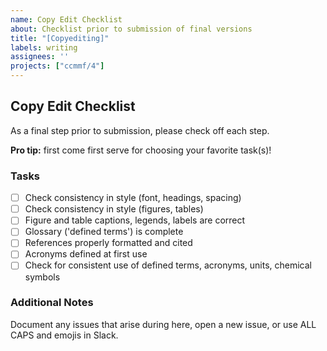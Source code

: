 ```yaml
---
name: Copy Edit Checklist
about: Checklist prior to submission of final versions
title: "[Copyediting]"
labels: writing
assignees: ''
projects: ["ccmmf/4"]
---
```


## Copy Edit Checklist

As a final step prior to submission, please check off each step. 

**Pro tip:** first come first serve for choosing your favorite task(s)! 

### Tasks

* [ ] Check consistency in style (font, headings, spacing)
* [ ] Check consistency in style (figures, tables)
* [ ] Figure and table captions, legends, labels are correct
* [ ] Glossary ('defined terms') is complete 
* [ ] References properly formatted and cited
* [ ] Acronyms defined at first use
* [ ] Check for consistent use of defined terms, acronyms, units, chemical symbols 

### Additional Notes

Document any issues that arise during here, open a new issue, or use ALL CAPS and emojis in Slack.
<!-- Add comments, suggestions, or issues that need further attention -->
